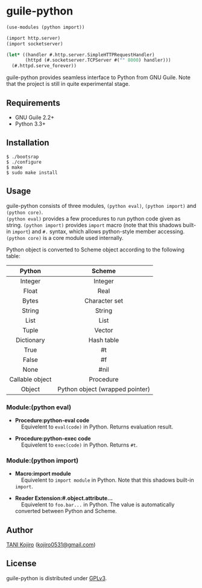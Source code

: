 # guile-python
```scheme
(use-modules (python import))

(import http.server)
(import socketserver)

(let* ((handler #.http.server.SimpleHTTPRequestHandler)
       (httpd (#.socketserver.TCPServer #("" 8000) handler)))
  (#.httpd.serve_forever))
```

guile-python provides seamless interface to Python from GNU Guile. Note that the project is still in quite experimental stage.  

## Requirements
- GNU Guile 2.2+
- Python 3.3+

## Installation
```shell
$ ./bootsrap
$ ./configure
$ make
$ sudo make install
```

## Usage
guile-python consists of three modules, `(python eval)`, `(python import)` and `(python core)`.  
`(python eval)` provides a few procedures to run python code given as string.
`(python import)` provides `import` macro (note that this shadows built-in `import`) and `#.` syntax, which allows python-style member accessing.  
`(python core)` is a core module used internally.

Python object is converted to Scheme object according to the following table:  

| Python          | Scheme                          |
|:---------------:|:-------------------------------:|
| Integer         | Integer                         |
| Float           | Real                            |
| Bytes           | Character set                   |
| String          | String                          |
| List            | List                            |
| Tuple           | Vector                          |
| Dictionary      | Hash table                      |
| True            | #t                              |
| False           | #f                              |
| None            | #nil                            |  
| Callable object | Procedure                       |
| Object          | Python object (wrapped pointer) | 

### Module:(python eval)
- **Procedure:python-eval code**  
&nbsp; &nbsp; Equivelent to `eval(code)` in Python. Returns evaluation result.  

- **Procedure:python-exec code**  
&nbsp; &nbsp; Equivelent to `exec(code)` in Python. Returns `#t`.  


### Module:(python import)
- **Macro:import module**  
&nbsp; &nbsp; Equivelent to `import module` in Python. Note that this shadows built-in `import`.

- **Reader Extension:#.object.attribute...**  
&nbsp; &nbsp; Equivelent to `foo.bar...` in Python. The value is automatically converted between Python and Scheme.  

## Author
[TANI Kojiro](https://github.com/koji-kojiro) (kojiro0531@gmail.com)

## License
guile-python is distributed under [GPLv3](LICENSE).
